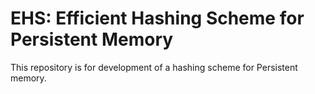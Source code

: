 # EHS: Efficient Hashing Scheme for Persistent Memory 

This repository is for development of a hashing scheme for Persistent memory.
